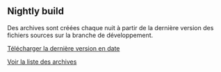 Nightly build
-------------

Des archives sont créées chaque nuit à partir de la dernière version des fichiers sources sur la branche de développement.

[Télécharger la dernière version en date](http://snap.lookingfora.name/build/latest/)

[Voir la liste des archives](http://snap.lookingfora.name/build)
